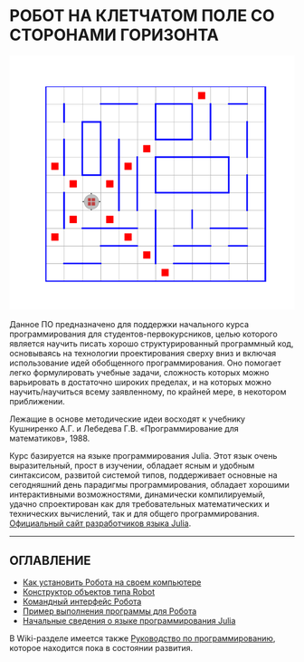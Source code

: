 # РОБОТ НА КЛЕТЧАТОМ ПОЛЕ СО СТОРОНАМИ ГОРИЗОНТА

![Пример обстановки на поле](content/for_readme.png)

Данное ПО предназначено для поддержки начального курса программирования для студентов-первокурсников, целью которого является научить писать хорошо структурированный программный код, основываясь на технологии проектирования сверху вниз и включая использование идей обобщенного программирования. Оно помогает легко формулировать учебные задачи, сложность которых можно варьировать в достаточно широких пределах, и на которых можно научить/научиться всему заявленному, по крайней мере, в некотором приближении.

Лежащие в основе методические идеи восходят к учебнику Кушниренко А.Г. и Лебедева Г.В. «Программирование для математиков», 1988.

Курс базируется на языке программирования Julia. Этот язык очень выразительный, прост в изучении, обладает ясным и удобным синтаксисом, развитой системой типов, поддерживает основные на сегодняшний день парадигмы программирования, обладает хорошими интерактивными возможностями, динамически компилируемый, удачно спроектирован как для требовательных математических и технических вычислений, так и для общего программирования. [Официальный сайт разработчиков языка Julia](https://julialang.org/).

-----------------------------

## ОГЛАВЛЕНИЕ 

* [Как установить Робота на своем компьютере](content/setup.md)
* [Конструктор объектов типа Robot](content/constructor.md)
* [Командный интерфейс Робота](content/api.md)
* [Пример выполнения программы для Робота](content/example.md)
* [Начальные сведения о языке программирования Julia](content/language.md)

В Wiki-разделе имеется также [Руководство по программированию](https://github.com/Vibof/HorizonSideRobots.jl/wiki), которое находится пока в состоянии развития.
